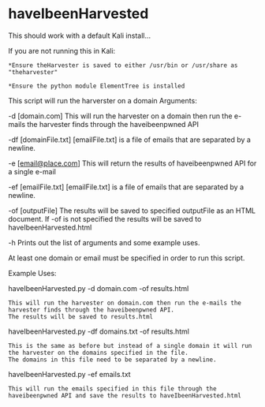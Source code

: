 # haveIbeenHarvested
This should work with a default Kali install...

If you are not running this in Kali:

	*Ensure theHarvester is saved to either /usr/bin or /usr/share as "theharvester"
  
	*Ensure the python module ElementTree is installed



This script will run the harverster on a domain 
Arguments:

-d [domain.com]				This will run the harvester on a domain then run the e-mails the harvester finds through the haveibeenpwned API

-df [domainFile.txt]			[emailFile.txt] is a file of emails that are separated by a newline. 

-e [email@place.com]			This will return the results of haveibeenpwned API for a single e-mail

-ef [emailFile.txt]			[emailFile.txt] is a file of emails that are separated by a newline. 

-of [outputFile]			The results will be saved to specified outputFile as an HTML document.
					If -of is not specified the results will be saved to haveIbeenHarvested.html

-h					Prints out the list of arguments and some example uses.


At least one domain or email must be specified in order to run this script.

Example Uses:

haveIbeenHarvested.py -d domain.com -of results.html

	This will run the harvester on domain.com then run the e-mails the harvester finds through the haveibeenpwned API.
	The results will be saved to results.html
	
haveIbeenHarvested.py -df domains.txt -of results.html

	This is the same as before but instead of a single domain it will run the harvester on the domains specified in the file.
	The domains in this file need to be separated by a newline.

haveIbeenHarvested.py -ef emails.txt

	This will run the emails specified in this file through the haveibeenpwned API and save the results to haveIbeenHarvested.html
